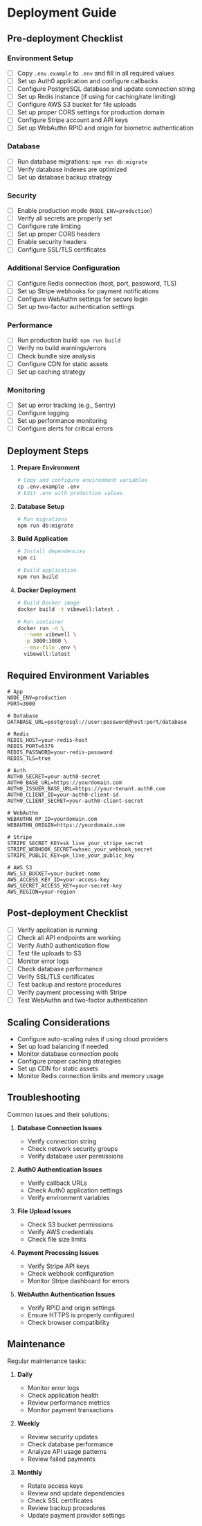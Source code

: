 # Deployment Guide

## Pre-deployment Checklist

### Environment Setup
- [ ] Copy `.env.example` to `.env` and fill in all required values
- [ ] Set up Auth0 application and configure callbacks
- [ ] Configure PostgreSQL database and update connection string
- [ ] Set up Redis instance (if using for caching/rate limiting)
- [ ] Configure AWS S3 bucket for file uploads
- [ ] Set up proper CORS settings for production domain
- [ ] Configure Stripe account and API keys
- [ ] Set up WebAuthn RPID and origin for biometric authentication

### Database
- [ ] Run database migrations: `npm run db:migrate`
- [ ] Verify database indexes are optimized
- [ ] Set up database backup strategy

### Security
- [ ] Enable production mode (`NODE_ENV=production`)
- [ ] Verify all secrets are properly set
- [ ] Configure rate limiting
- [ ] Set up proper CORS headers
- [ ] Enable security headers
- [ ] Configure SSL/TLS certificates

### Additional Service Configuration
- [ ] Configure Redis connection (host, port, password, TLS)
- [ ] Set up Stripe webhooks for payment notifications
- [ ] Configure WebAuthn settings for secure login
- [ ] Set up two-factor authentication settings

### Performance
- [ ] Run production build: `npm run build`
- [ ] Verify no build warnings/errors
- [ ] Check bundle size analysis
- [ ] Configure CDN for static assets
- [ ] Set up caching strategy

### Monitoring
- [ ] Set up error tracking (e.g., Sentry)
- [ ] Configure logging
- [ ] Set up performance monitoring
- [ ] Configure alerts for critical errors

## Deployment Steps

1. **Prepare Environment**
   ```bash
   # Copy and configure environment variables
   cp .env.example .env
   # Edit .env with production values
   ```

2. **Database Setup**
   ```bash
   # Run migrations
   npm run db:migrate
   ```

3. **Build Application**
   ```bash
   # Install dependencies
   npm ci
   
   # Build application
   npm run build
   ```

4. **Docker Deployment**
   ```bash
   # Build Docker image
   docker build -t vibewell:latest .
   
   # Run container
   docker run -d \
     --name vibewell \
     -p 3000:3000 \
     --env-file .env \
     vibewell:latest
   ```

## Required Environment Variables

```
# App
NODE_ENV=production
PORT=3000

# Database
DATABASE_URL=postgresql://user:password@host:port/database

# Redis
REDIS_HOST=your-redis-host
REDIS_PORT=6379
REDIS_PASSWORD=your-redis-password
REDIS_TLS=true

# Auth
AUTH0_SECRET=your-auth0-secret
AUTH0_BASE_URL=https://yourdomain.com
AUTH0_ISSUER_BASE_URL=https://your-tenant.auth0.com
AUTH0_CLIENT_ID=your-auth0-client-id
AUTH0_CLIENT_SECRET=your-auth0-client-secret

# WebAuthn
WEBAUTHN_RP_ID=yourdomain.com
WEBAUTHN_ORIGIN=https://yourdomain.com

# Stripe
STRIPE_SECRET_KEY=sk_live_your_stripe_secret
STRIPE_WEBHOOK_SECRET=whsec_your_webhook_secret
STRIPE_PUBLIC_KEY=pk_live_your_public_key

# AWS S3
AWS_S3_BUCKET=your-bucket-name
AWS_ACCESS_KEY_ID=your-access-key
AWS_SECRET_ACCESS_KEY=your-secret-key
AWS_REGION=your-region
```

## Post-deployment Checklist

- [ ] Verify application is running
- [ ] Check all API endpoints are working
- [ ] Verify Auth0 authentication flow
- [ ] Test file uploads to S3
- [ ] Monitor error logs
- [ ] Check database performance
- [ ] Verify SSL/TLS certificates
- [ ] Test backup and restore procedures
- [ ] Verify payment processing with Stripe
- [ ] Test WebAuthn and two-factor authentication

## Scaling Considerations

- Configure auto-scaling rules if using cloud providers
- Set up load balancing if needed
- Monitor database connection pools
- Configure proper caching strategies
- Set up CDN for static assets
- Monitor Redis connection limits and memory usage

## Troubleshooting

Common issues and their solutions:

1. **Database Connection Issues**
   - Verify connection string
   - Check network security groups
   - Verify database user permissions

2. **Auth0 Authentication Issues**
   - Verify callback URLs
   - Check Auth0 application settings
   - Verify environment variables

3. **File Upload Issues**
   - Check S3 bucket permissions
   - Verify AWS credentials
   - Check file size limits

4. **Payment Processing Issues**
   - Verify Stripe API keys
   - Check webhook configuration
   - Monitor Stripe dashboard for errors

5. **WebAuthn Authentication Issues**
   - Verify RPID and origin settings
   - Ensure HTTPS is properly configured
   - Check browser compatibility

## Maintenance

Regular maintenance tasks:

1. **Daily**
   - Monitor error logs
   - Check application health
   - Review performance metrics
   - Monitor payment transactions

2. **Weekly**
   - Review security updates
   - Check database performance
   - Analyze API usage patterns
   - Review failed payments

3. **Monthly**
   - Rotate access keys
   - Review and update dependencies
   - Check SSL certificates
   - Review backup procedures 
   - Update payment provider settings 